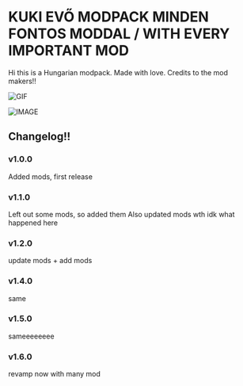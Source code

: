# KUKI EVŐ MODPACK MINDEN FONTOS MODDAL / WITH EVERY IMPORTANT MOD
Hi this is a Hungarian modpack. Made with love.
Credits to the mod makers!!

![GIF](https://media.discordapp.net/attachments/808496883004866603/964994294383517748/image0-6.gif?ex=65bea9f8&is=65ac34f8&hm=f47dbf278127368634c6bdbefe2ddb1a35c730fada918e013c60e19a6f00c336&)

![IMAGE](https://cdn.discordapp.com/attachments/669230642235703339/1198573345613033472/20230212_135626.jpg?ex=65bf656a&is=65acf06a&hm=f1e2cd2a526d2af5934c55235eebc9b1a51cd2d0001c8d16597df9a081dfed26&)


## Changelog!!

### v1.0.0

Added mods, first release

### v1.1.0
Left out some mods, so added them
Also updated mods
wth idk what happened here 

### v1.2.0
update mods + add mods

### v1.4.0 
same

### v1.5.0
sameeeeeeee

### v1.6.0 
revamp
now with many mod